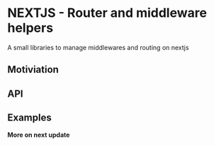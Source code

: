 # NEXTJS - Router and middleware helpers

A small libraries to manage middlewares and routing on nextjs

## Motiviation


## API


## Examples

**More on next update**


